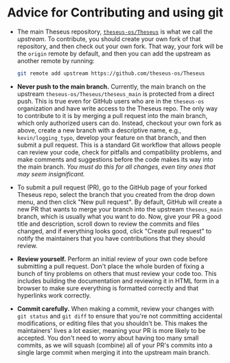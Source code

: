 
# Advice for Contributing and using git

* The main Theseus repository, [`theseus-os/Theseus`](https://github.com/theseus-os/Theseus) is what we call the *upstream*.
  To contribute, you should create your own fork of that repository, and then check out your own fork.
  That way, your fork will be the `origin` remote by default, and then you can add the upstream as another remote by running:
  ```sh
  git remote add upstream https://github.com/theseus-os/Theseus
  ```

* **Never push to the main branch.** Currently, the main branch on the upstream `theseus-os/Theseus/theseus_main` is protected from a direct push. 
This is true even for GitHub users who are in the `theseus-os` organization and have write access to the Theseus repo.
The only way to contribute to it is by merging a pull request into the main branch, which only authorized users can do.
Instead, checkout your own fork as above, create a new branch with a descriptive name, e.g., `kevin/logging_typo`,
develop your feature on that branch, and then submit a pull request.
This is a standard Git workflow that allows people can review your code, check for pitfalls and compatibility problems,
and make comments and suggestions before the code makes its way into the main branch.
*You must do this for all changes, even tiny ones that may seem insignificant.*

* To submit a pull request (PR), go to the GitHub page of your forked Theseus repo,
  select the branch that you created from the drop down menu, and then click "New pull request".
  By default, GitHub will create a new PR that wants to merge your branch into the upstream `theseus_main` branch,
  which is usually what you want to do.
  Now, give your PR a good title and description, scroll down to review the commits and files changed,
  and if everything looks good, click "Create pull request" to notify the maintainers that you have contributions that they should review.

* **Review yourself.** Perform an initial review of your own code before submitting a pull request.
  Don't place the whole burden of fixing a bunch of tiny problems on others that must review your code too.
  This includes building the documentation and reviewing it in HTML form in a browser
  to make sure everything is formatted correctly and that hyperlinks work correctly.

* **Commit carefully.** When making a commit, review your changes with `git status` and `git diff`
  to ensure that you're not committing accidental modifications, or editing files that you shouldn't be.
  This makes the maintainers' lives a lot easier, meaning your PR is more likely to be accepted.
  You don't need to worry about having too many small commits, as we will squash (combine) all of your PR's commits into a single large commit when merging it into the upstream main branch.
